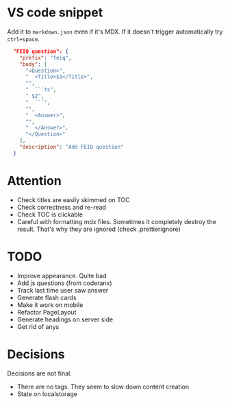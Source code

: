# VS code snippet

Add it to `markdown.json` even if it's MDX. If it doesn't trigger automatically try `ctrl+space`.

```json
  "FEIQ question": {
    "prefix": "feiq",
    "body": [
      "<Question>",
      "  <Title>$1</Title>",
	  "",
      "  ```ts",
      " $2",
      "  ```",
	  "",
      "  <Answer>",
      "",
      "  </Answer>",
      "</Question>"
    ],
    "description": "Add FEIQ question"
  }
```

# Attention
- Check titles are easily skimmed on TOC
- Check correctness and re-read
- Check TOC is clickable
- Careful with formatting mdx files. Sometimes it completely destroy the result. That's why they are ignored (check .prettierignore)

# TODO

- Improve appearance. Quite bad
- Add js questions (from coderanx)
- Track last time user saw answer
- Generate flash cards
- Make it work on mobile
- Refactor PageLayout
- Generate headings on server side
- Get rid of anys

# Decisions

Decisions are not final.

- There are no tags. They seem to slow down content creation
- State on localstorage

